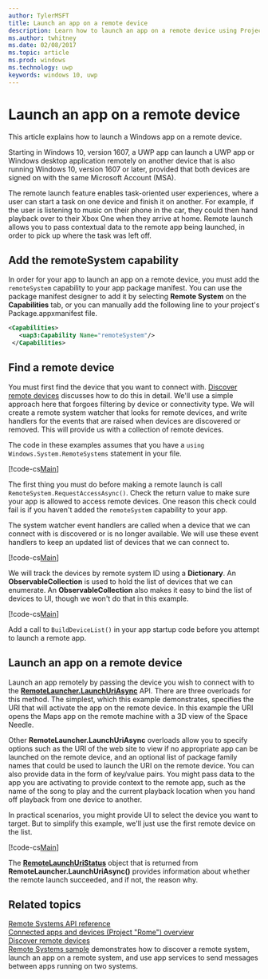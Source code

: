 ---author: TylerMSFTtitle: Launch an app on a remote devicedescription: Learn how to launch an app on a remote device using Project "Rome".ms.author: twhitneyms.date: 02/08/2017ms.topic: articlems.prod: windowsms.technology: uwpkeywords: windows 10, uwp---# Launch an app on a remote deviceThis article explains how to launch a Windows app on a remote device.Starting in Windows 10, version 1607, a UWP app can launch a UWP app or Windows desktop application remotely on another device that is also running Windows 10, version 1607 or later, provided that both devices are signed on with the same Microsoft Account (MSA).The remote launch feature enables task-oriented user experiences, where a user can start a task on one device and finish it on another. For example, if the user is listening to music on their phone in the car, they could then hand playback over to their Xbox One when they arrive at home. Remote launch allows you to pass contextual data to the remote app being launched, in order to pick up where the task was left off.## Add the remoteSystem capabilityIn order for your app to launch an app on a remote device, you must add the `remoteSystem` capability to your app package manifest. You can use the package manifest designer to add it by selecting **Remote System** on the **Capabilities** tab, or you can manually add the following line to your project's Package.appxmanifest file.``` xml<Capabilities>   <uap3:Capability Name="remoteSystem"/> </Capabilities>```## Find a remote deviceYou must first find the device that you want to connect with. [Discover remote devices](discover-remote-devices.md) discusses how to do this in detail. We'll use a simple approach here that forgoes filtering by device or connectivity type. We will create a remote system watcher that looks for remote devices, and write handlers for the events that are raised when devices are discovered or removed. This will provide us with a collection of remote devices.The code in these examples assumes that you have a `using Windows.System.RemoteSystems` statement in your file.[!code-cs[Main](./code/RemoteLaunchScenario/MainPage.xaml.cs#SnippetBuildDeviceList)]The first thing you must do before making a remote launch is call `RemoteSystem.RequestAccessAsync()`. Check the return value to make sure your app is allowed to access remote devices. One reason this check could fail is if you haven't added the `remoteSystem` capability to your app.The system watcher event handlers are called when a device that we can connect with is discovered or is no longer available. We will use these event handlers to keep an updated list of devices that we can connect to.[!code-cs[Main](./code/RemoteLaunchScenario/MainPage.xaml.cs#SnippetEventHandlers)]We will track the devices by remote system ID using a **Dictionary**. An **ObservableCollection** is used to hold the list of devices that we can enumerate. An **ObservableCollection** also makes it easy to bind the list of devices to UI, though we won't do that in this example.[!code-cs[Main](./code/RemoteLaunchScenario/MainPage.xaml.cs#SnippetMembers)]Add a call to `BuildDeviceList()` in your app startup code before you attempt to launch a remote app.## Launch an app on a remote deviceLaunch an app remotely by passing the device you wish to connect with to the [**RemoteLauncher.LaunchUriAsync**](https://msdn.microsoft.com/library/windows/apps/windows.system.remotelauncher.launchuriasync.aspx) API. There are three overloads for this method. The simplest, which this example demonstrates, specifies the URI that will activate the app on the remote device. In this example the URI opens the Maps app on the remote machine with a 3D view of the Space Needle.Other **RemoteLauncher.LaunchUriAsync** overloads allow you to specify options such as the URI of the web site to view if no appropriate app can be launched on the remote device, and an optional list of package family names that could be used to launch the URI on the remote device. You can also provide data in the form of key/value pairs. You might pass data to the app you are activating to provide context to the remote app, such as the name of the song to play and the current playback location when you hand off playback from one device to another.In practical scenarios, you might provide UI to select the device you want to target. But to simplify this example, we'll just use the first remote device on the list.[!code-cs[Main](./code/RemoteLaunchScenario/MainPage.xaml.cs#SnippetRemoteUriLaunch)]The [**RemoteLaunchUriStatus**](https://msdn.microsoft.com/library/windows/apps/windows.system.remotelaunchuristatus.aspx) object that is returned from **RemoteLauncher.LaunchUriAsync()** provides information about whether the remote launch succeeded, and if not, the reason why.## Related topics[Remote Systems API reference](https://msdn.microsoft.com/library/windows/apps/Windows.System.RemoteSystems)  [Connected apps and devices (Project "Rome") overview](connected-apps-and-devices.md)  [Discover remote devices](discover-remote-devices.md)  [Remote Systems sample](https://github.com/Microsoft/Windows-universal-samples/tree/dev/Samples/RemoteSystems) demonstrates how to discover a remote system, launch an app on a remote system, and use app services to send messages between apps running on two systems.